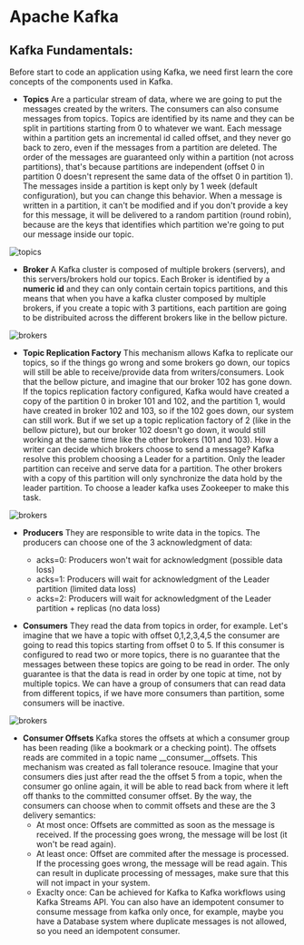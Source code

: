 # **Apache Kafka**

## **Kafka Fundamentals:**
Before start to code an application using Kafka, we need first learn the core concepts of the components used in Kafka. 

- **Topics** Are a particular stream of data, where we are going to put the messages created by the writers. The consumers can also consume messages from topics. Topics are identified by its name and they can be split in partitions starting from 0 to whatever we want. Each message within a partition gets an incremental id called offset, and they never go back to zero, even if the messages from a partition are deleted. The order of the messages are guaranteed only within a partition (not across partitions), that's because partitions are independent (offset 0 in partition 0 doesn't represent the same data of the offset 0 in partition 1). The messages inside a partition is kept only by 1 week (default configuration), but you can change this behavior. When a message is written in a partition, it can't be modified and if you don't provide a key for this message, it will be delivered to a random partition (round robin), because are the keys that identifies which partition we're going to put our message inside our topic.

![topics](https://github.com/systane/courses/blob/master/kafka/img/topics.png)

- **Broker** A Kafka cluster is composed of multiple brokers (servers), and this servers/brokers hold our topics. Each Broker is identified by a **numeric id** and they can only contain certain topics partitions, and this means that when you have a kafka cluster composed by multiple brokers, if you create a topic with 3 partitions, each partition are going to be distribuited across the different brokers like in the bellow picture.

![brokers](https://github.com/systane/courses/blob/master/kafka/img/brokers.png)


- **Topic Replication Factory**  This mechanism allows Kafka to replicate our topics, so if the things go wrong and some brokers go down, our topics will still be able to receive/provide data from writers/consumers. Look that the bellow picture, and imagine that our broker 102 has gone down. If the topics replication factory configured, Kafka would have created a copy of the partition 0 in broker 101 and 102, and the partition 1, would have created in broker 102 and 103, so if the 102 goes down, our system can still work. But if we set up a topic replication factory of 2 (like in the bellow picture), but our broker 102 doesn't go down, it would still working at the same time like the other brokers (101 and 103). How a writer can decide which brokers choose to send a message? Kafka resolve this problem choosing a Leader for a partition. Only the leader partition can receive and serve data for a partition. The other brokers with a copy of this partition will only synchronize the data hold by the leader partition. To choose a leader kafka uses Zookeeper to make this task.

![brokers](https://github.com/systane/courses/blob/master/kafka/img/topics_replication_factory.png)


- **Producers** They are responsible to write data in the topics. The producers can choose one of the 3 acknowledgment of data:
    - acks=0: Producers won't wait for acknowledgment (possible data loss)
    - acks=1: Producers will wait for acknowledgment of the Leader partition (limited data loss)
    - acks=2: Producers will wait for acknowledgment of the Leader partition + replicas (no data loss)

- **Consumers** They read the data from topics in order, for example. Let's imagine that we have a topic with offset 0,1,2,3,4,5 the consumer are going to read this topics starting from offset 0 to 5. If this consumer is configured to read two or more topics, there is no guarantee that the messages between these topics are going to be read in order. The only guarantee is that the data is read in order by one topic at time, not by multiple topics. We can have a group of consumers that can read data from different topics, if we have more consumers than partition, some consumers will be inactive.

![brokers](https://github.com/systane/courses/blob/master/kafka/img/consumers_group.png)


- **Consumer Offsets** Kafka stores the offsets at which a consumer group has been reading (like a bookmark or a checking point). The offsets reads are commited in a topic name __consumer__offsets. This mechanism was created as fall tolerance resouce. Imagine that your consumers dies just after read the the offset 5 from a topic, when the consumer go online again, it will be able to read back from where it left off thanks to the committed consumer offset. By the way, the consumers can choose when to commit offsets and these are the 3 delivery semantics:
    - At most once: Offsets are committed as soon as the message is received. If the processing goes wrong, the message will be lost (it won't be read again).
    - At least once: Offset are commited after the message is processed. If the processing goes wrong, the message will be read again. This can result in duplicate processing of messages, make sure that this will not  impact in your system.
    - Exaclty once: Can be achieved for Kafka to Kafka workflows using Kafka Streams API. You can also have an idempotent consumer to consume message from kafka only once, for example, maybe you have a Database system where duplicate messages is not allowed, so you need an idempotent consumer.